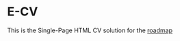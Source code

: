 # E-CV
This is the Single-Page HTML CV solution for the [roadmap](https://roadmap.sh/projects/single-page-cv)
